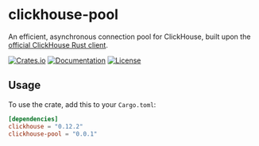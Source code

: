 # clickhouse-pool

An efficient, asynchronous connection pool for ClickHouse, built upon the [official ClickHouse Rust client](https://github.com/ClickHouse/clickhouse-rs).

[![Crates.io][crates-badge]][crates-url]
[![Documentation][docs-badge]][docs-url]
[![License][license-badge]][license-url]

[crates-badge]: https://img.shields.io/crates/v/clickhouse-pool.svg
[crates-url]: https://crates.io/crates/clickhouse-pool
[docs-badge]: https://docs.rs/clickhouse-pool/badge.svg
[docs-url]: https://docs.rs/clickhouse-pool
[license-badge]: https://img.shields.io/github/license/acsandmann/clickhouse-pool
[license-url]: https://github.com/acsandmann/clickhouse-pool/blob/main/LICENSE

## Usage

To use the crate, add this to your `Cargo.toml`:
```toml
[dependencies]
clickhouse = "0.12.2"
clickhouse-pool = "0.0.1"
```